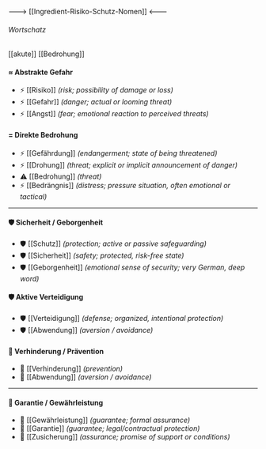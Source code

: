 ---> [[Ingredient-Risiko-Schutz-Nomen]] <---

###### Wortschatz
[[akute]] [[Bedrohung]]
#### ≈ Abstrakte Gefahr 
- ⚡ [[Risiko]] *(risk; possibility of damage or loss)*
- ⚡ [[Gefahr]] *(danger; actual or looming threat)*
- ⚡ [[Angst]] *(fear; emotional reaction to perceived threats)*

#### = Direkte Bedrohung
- ⚡ [[Gefährdung]] *(endangerment; state of being threatened)*
- ⚡ [[Drohung]] *(threat; explicit or implicit announcement of danger)*
- ⚠️ [[Bedrohung]] *(threat)*
- ⚡ [[Bedrängnis]] *(distress; pressure situation, often emotional or tactical)*

---

#### 🛡️ Sicherheit / Geborgenheit 
- 🛡️ [[Schutz]] *(protection; active or passive safeguarding)*
- 🛡️ [[Sicherheit]] *(safety; protected, risk-free state)*
- 🛡️ [[Geborgenheit]] *(emotional sense of security; very German, deep word)*

#### 🛡️ Aktive Verteidigung 
- 🛡️ [[Verteidigung]] *(defense; organized, intentional protection)*
- 🛡️ [[Abwendung]] *(aversion / avoidance)*

#### 🚫 Verhinderung / Prävention
- 🚫 [[Verhinderung]] *(prevention)*
- 🚫 [[Abwendung]] *(aversion / avoidance)*

---

#### 🎯 Garantie / Gewährleistung
- 🎯 [[Gewährleistung]] *(guarantee; formal assurance)*
- 🎯 [[Garantie]] *(guarantee; legal/contractual protection)*
- 🎯 [[Zusicherung]] *(assurance; promise of support or conditions)*
